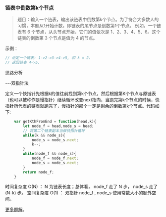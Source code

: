### 链表中倒数第k个节点


> 题目：输入一个链表，输出该链表中倒数第k个节点。为了符合大多数人的习惯，本题从1开始计数，即链表的尾节点是倒数第1个节点。
例如，一个链表有 6 个节点，从头节点开始，它们的值依次是 1、2、3、4、5、6。这个链表的倒数第 3 个节点是值为 4 的节点。

 
示例：

```js
// 给定一个链表: 1->2->3->4->5, 和 k = 2.
// 返回链表 4->5.
```

思路分析

---双指针法

定义一个快指针先根据k的值往前找到第k个节点，然后根据第K个节点与原链表（也可以被称作是慢指针）继续循环改变next指向，当跑完第k个节点的时候，快指针所代表的链表就跑完了，慢指针的那个一定是剩余的倒数第k个节点。代码如下:

```js
    var getKthFromEnd = function(head,k){
        let node_f = head,node_s = head;
        // 将第二个链表副本当做快指针循环
        while(k && node_s){
            node_s = node_s.next;
            k--;
        }
        while(node_f && node_s){
            node_f = node_f.next;
            node_s = node_s.next;
        }
        return node_f;
    }
```

时间复杂度 O(N) ： N 为链表长度；总体看， node_f 走了 N 步， node_s 走了 (N-k) 步。
空间复杂度 O(1) ： 双指针 node_f , node_s 使用常数大小的额外空间。

[更多题解](https://leetcode-cn.com/problems/lian-biao-zhong-dao-shu-di-kge-jie-dian-lcof/solution/mian-shi-ti-22-lian-biao-zhong-dao-shu-di-kge-j-11/)。